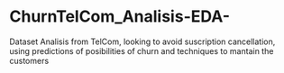 # ChurnTelCom_Analisis-EDA-
Dataset Analisis from TelCom, looking to avoid suscription cancellation, using predictions of posibilities of churn and techniques to mantain the customers
